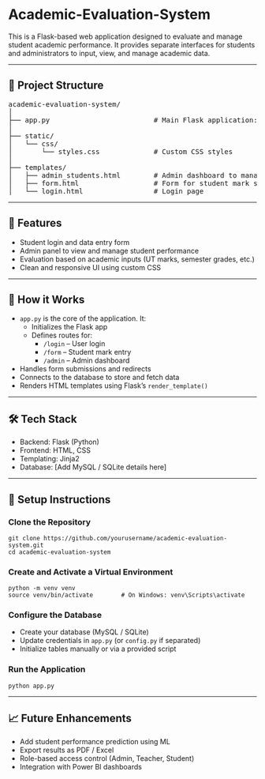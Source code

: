 # Academic-Evaluation-System

This is a Flask-based web application designed to evaluate and manage student academic performance. It provides separate interfaces for students and administrators to input, view, and manage academic data.

---

## 📁 Project Structure

<pre>
academic-evaluation-system/
│
├── app.py                         # Main Flask application: routes, logic, and DB interaction
│
├── static/
│   └── css/
│       └── styles.css             # Custom CSS styles
│
├── templates/
│   ├── admin_students.html        # Admin dashboard to manage student data
│   ├── form.html                  # Form for student mark submission
│   └── login.html                 # Login page
</pre>

---

## 🚀 Features

* Student login and data entry form  
* Admin panel to view and manage student performance  
* Evaluation based on academic inputs (UT marks, semester grades, etc.)  
* Clean and responsive UI using custom CSS  

---

## 🧠 How it Works

* `app.py` is the core of the application. It:  
  - Initializes the Flask app  
  - Defines routes for:  
    - `/login` – User login  
    - `/form` – Student mark entry  
    - `/admin` – Admin dashboard  
* Handles form submissions and redirects  
* Connects to the database to store and fetch data  
* Renders HTML templates using Flask’s `render_template()`  

---

## 🛠️ Tech Stack

* Backend: Flask (Python)  
* Frontend: HTML, CSS  
* Templating: Jinja2  
* Database: [Add MySQL / SQLite details here]  

---

## 🔧 Setup Instructions

### Clone the Repository

<pre><code>git clone https://github.com/yourusername/academic-evaluation-system.git
cd academic-evaluation-system
</code></pre>

### Create and Activate a Virtual Environment

<pre><code>python -m venv venv
source venv/bin/activate        # On Windows: venv\Scripts\activate
</code></pre>

### Configure the Database

* Create your database (MySQL / SQLite)  
* Update credentials in `app.py` (or `config.py` if separated)  
* Initialize tables manually or via a provided script  

### Run the Application

<pre><code>python app.py
</code></pre>

---

## 📈 Future Enhancements

* Add student performance prediction using ML  
* Export results as PDF / Excel  
* Role-based access control (Admin, Teacher, Student)  
* Integration with Power BI dashboards  
